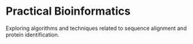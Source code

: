 # Practical Bioinformatics
Exploring algorithms and techniques related to sequence alignment and protein identification.
